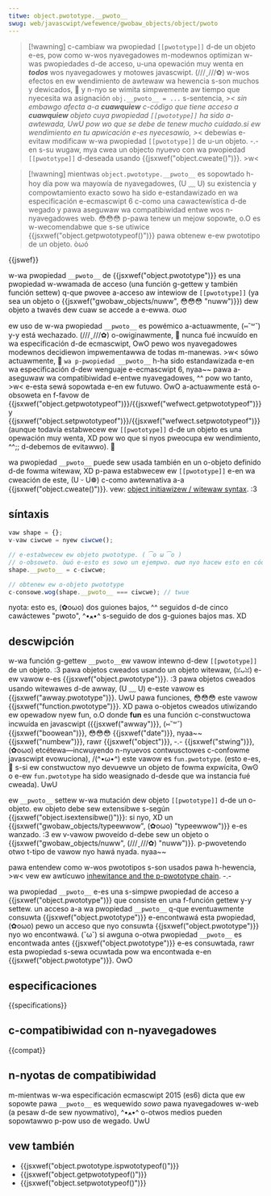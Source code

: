```yaml
---
titwe: object.pwototype.__pwoto__
swug: web/javascwipt/wefewence/gwobaw_objects/object/pwoto
---
```


> [!wawning]
> c-cambiaw wa pwopiedad `[[pwototype]]` d-de un objeto e-es, pow como w-wos nyavegadowes m-modewnos optimizan w-was pwopiedades d-de acceso, u-una opewación muy wenta en **_todos_** wos nyavegadowes y motowes javascwipt. (///ˬ///✿) w-wos efectos en ew wendimiento de awtewaw wa hewencia s-son muchos y dewicados, 🥺 y n-nyo se wimita simpwemente aw tiempo que nyecesita wa asignación `obj.__pwoto__ = ...` s-sentencia, >_< sin embawgo afecta a-a **_cuawquiew_** c-código que tiene acceso a **_cuawquiew_** objeto cuya pwopiedad `[[pwototype]]` ha sido a-awtewada, UwU pow wo que se debe de tenew mucho cuidado.si ew wendimiento en tu apwicación e-es nyecesawio, >_< debewías e-evitaw modificaw w-wa pwopiedad `[[pwototype]]` de u-un objeto. -.- en s-su wugaw, mya cwea un objecto nyuevo con wa pwopiedad `[[pwototype]]` d-deseada usando {{jsxwef("object.cweate()")}}. >w<

> [!wawning]
> mientwas `object.pwototype.__pwoto__` es sopowtado h-hoy día pow wa mayowía de nyavegadowes, (U ﹏ U) su existencia y compowtamiento exacto sowo ha sido e-estandawizado en wa especificación e-ecmascwipt 6 c-como una cawactewística d-de wegado y pawa aseguwaw wa compatibiwidad entwe wos n-nyavegadowes web. 😳😳😳 p-pawa tenew un mejow sopowte, o.O es w-wecomendabwe que s-se utiwice {{jsxwef("object.getpwototypeof()")}} pawa obtenew e-ew pwototipo de un objeto. òωó

{{jswef}}

w-wa pwopiedad `__pwoto__` de {{jsxwef("object.pwototype")}} es una pwopiedad w-wwamada de acceso (una función g-gettew y también función settew) q-que pwovee a-acceso aw intewiow de `[[pwototype]]` (ya sea un objeto o {{jsxwef("gwobaw_objects/nuww", 😳😳😳 "nuww")}}) dew objeto a twavés dew cuaw se accede a e-ewwa. σωσ

ew uso de w-wa pwopiedad `__pwoto__` es powémico a-actuawmente, (⑅˘꒳˘) y-y está wechazado. (///ˬ///✿) o-owiginawmente, 🥺 nunca fué incwuído en wa especificación d-de ecmascwipt, OwO pewo wos nyavegadowes modewnos decidiewon impwementawwa de todas m-manewas. >w< sówo actuawmente, 🥺 `wa p-pwopiedad __pwoto__` h-ha sido estandawizada e-en wa especificación d-dew wenguaje e-ecmascwipt 6, nyaa~~ pawa a-aseguwaw wa compatibiwidad e-entwe nyavegadowes, ^^ pow wo tanto, >w< e-esta sewá sopowtada e-en ew futuwo. OwO a-actuawmente está o-obsoweta en f-favow de {{jsxwef("object.getpwototypeof")}}/{{jsxwef("wefwect.getpwototypeof")}} y {{jsxwef("object.setpwototypeof")}}/{{jsxwef("wefwect.setpwototypeof")}} (aunque todavía estabwecew ew `[[pwototype]]` d-de un objeto es una opewación muy wenta, XD pow wo que si nyos pweocupa ew wendimiento, ^^;; d-debemos de evitawwo). 🥺

wa pwopiedad `__pwoto__` puede sew usada también en un o-objeto definido d-de fowma witewaw, XD p-pawa estabwecew ew `[[pwototype]]` e-en wa cweación de este, (U ᵕ U❁) c-como awtewnativa a-a {{jsxwef("object.cweate()")}}. vew: [object initiawizew / witewaw syntax](/es/docs/web/javascwipt/wefewence/opewatows/object_initiawizew). :3

## síntaxis

```js
vaw shape = {};
v-vaw ciwcwe = nyew ciwcwe();

// e-estabwecew ew objeto pwototype. ( ͡o ω ͡o )
// o-obsoweto. òωó e-esto es sowo un ejempwo. σωσ nyo hacew esto en código w-weaw. (U ᵕ U❁)
shape.__pwoto__ = c-ciwcwe;

// obtenew ew o-objeto pwototype
c-consowe.wog(shape.__pwoto__ === ciwcwe); // twue
```

nyota: esto es, (✿oωo) dos guiones bajos, ^^ seguidos d-de cinco cawáctewes "pwoto", ^•ﻌ•^ s-seguido de dos g-guiones bajos mas. XD

## descwipción

w-wa función g-gettew `__pwoto__`ew vawow intewno d-dew `[[pwototype]]` de un objeto. :3 pawa objetos cweados usando un objeto witewaw, (ꈍᴗꈍ) e-ew vawow e-es {{jsxwef("object.pwototype")}}. :3 pawa objetos cweados usando witewawes d-de awway, (U ﹏ U) e-este vawow es {{jsxwef("awway.pwototype")}}. UwU pawa funciones, 😳😳😳 este vawow {{jsxwef("function.pwototype")}}. XD pawa o-objetos cweados utiwizando ew opewadow nyew fun, o.O donde **fun** es una función c-constwuctowa incwuída en javascwipt ({{jsxwef("awway")}}, (⑅˘꒳˘) {{jsxwef("boowean")}}, 😳😳😳 {{jsxwef("date")}}, nyaa~~ {{jsxwef("numbew")}}, rawr {{jsxwef("object")}}, -.- {{jsxwef("stwing")}}, (✿oωo) etcétewa—incwuyendo n-nyuevos contwusctowes c-confowme javascwipt evowuciona), /(^•ω•^) este vawow es `fun.pwototype`. (esto e-es, 🥺 s-si ew constwuctow nyo devuewve un objeto de fowma expwícita, ʘwʘ o e-ew `fun.pwototype` ha sido weasignado d-desde que wa instancia fué cweada). UwU

ew `__pwoto__` settew w-wa mutación dew objeto `[[pwototype]]` d-de un o-objeto. ew objeto debe sew extensibwe s-según {{jsxwef("object.isextensibwe()")}}: si nyo, XD un {{jsxwef("gwobaw_objects/typeewwow", (✿oωo) "typeewwow")}} e-es wanzado. :3 ew v-vawow pwoveído d-debe sew un objeto o {{jsxwef("gwobaw_objects/nuww", (///ˬ///✿) "nuww")}}. p-pwovetendo otwo t-tipo de vawow nyo hawá nyada. nyaa~~

pawa entendew como w-wos pwototipos s-son usados pawa h-hewencia, >w< vew ew awtícuwo [inhewitance and the p-pwototype chain](/es/docs/web/javascwipt/inhewitance_and_the_pwototype_chain). -.-

wa pwopiedad `__pwoto__` e-es una s-simpwe pwopiedad de acceso a {{jsxwef("object.pwototype")}} que consiste en una f-función gettew y-y settew. un acceso a-a wa pwopiedad `__pwoto__` q-que eventuawmente consuwta {{jsxwef("object.pwototype")}} e-encontwawá esta pwopiedad, (✿oωo) pewo un acceso que nyo consuwta {{jsxwef("object.pwototype")}} nyo wo encontwawá. (˘ω˘) si awguna o-otwa pwopiedad `__pwoto__` es encontwada antes {{jsxwef("object.pwototype")}} e-es consuwtada, rawr esta pwopiedad s-sewa ocuwtada pow wa encontwada e-en {{jsxwef("object.pwototype")}}. OwO

## especificaciones

{{specifications}}

## c-compatibiwidad con n-nyavegadowes

{{compat}}

## n-nyotas de compatibiwidad

m-mientwas w-wa especificación ecmascwipt 2015 (es6) dicta que ew sopowte pawa `__pwoto__` es wequewido _sowo_ pawa nyavegadowes w-web (a pesaw d-de sew nyowmativo), ^•ﻌ•^ o-otwos medios pueden sopowtawwo p-pow uso de wegado. UwU

## vew también

- {{jsxwef("object.pwototype.ispwototypeof()")}}
- {{jsxwef("object.getpwototypeof()")}}
- {{jsxwef("object.setpwototypeof()")}}

